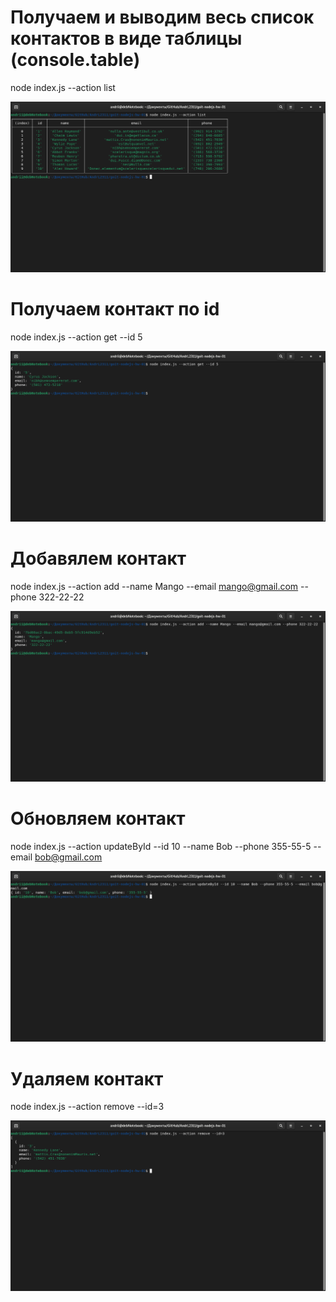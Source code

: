 # Получаем и выводим весь список контактов в виде таблицы (console.table)

node index.js --action list

<img src="./screenshot/list.png" alt="list1" with="400" />

# Получаем контакт по id

node index.js --action get --id 5

<img src="./screenshot/get.png" alt="list1" with="400" />

# Добавялем контакт

node index.js --action add --name Mango --email mango@gmail.com --phone 322-22-22

<img src="./screenshot/add.png" alt="list1" with="400" />

# Обновляем контакт

node index.js --action updateById --id 10 --name Bob --phone 355-55-5 --email bob@gmail.com

<img src="./screenshot/updateById.png" alt="list1" with="400" />

# Удаляем контакт

node index.js --action remove --id=3

<img src="./screenshot/remove.png" alt="list1" with="400" />

